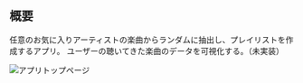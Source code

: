 ## 概要
任意のお気に入りアーティストの楽曲からランダムに抽出し、プレイリストを作成するアプリ。
ユーザーの聴いてきた楽曲のデータを可視化する。（未実装）

![アプリトップページ](https://github.com/user-attachments/assets/2a87b8c8-dfc3-4c5e-bdc4-62110a2b0f99)
